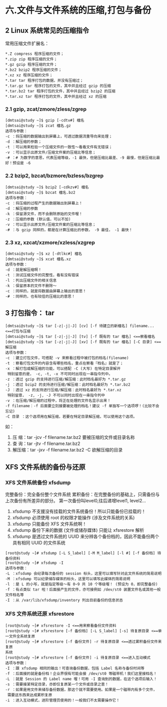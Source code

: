 # 六.文件与文件系统的压缩,打包与备份

## 2 Linux 系统常见的压缩指令
常用压缩文件扩展名：
```
*.Z compress 程序压缩的文件；
*.zip zip 程序压缩的文件；
*.gz gzip 程序压缩的文件；
*.bz2 bzip2 程序压缩的文件；
*.xz xz 程序压缩的文件；
*.tar tar 程序打包的数据，并没有压缩过；
*.tar.gz tar 程序打包的文件，其中并且经过 gzip 的压缩
*.tar.bz2 tar 程序打包的文件，其中并且经过 bzip2 的压缩
*.tar.xz tar 程序打包的文件，其中并且经过 xz 的压缩
```

### 2.1 gzip, zcat/zmore/zless/zgrep
```
[dmtsai@study ~]$ gzip [-cdtv#] 檔名
[dmtsai@study ~]$ zcat 檔名.gz
选项与参数：
-c ：将压缩的数据输出到屏幕上，可透过数据流重导向来处理；
-d ：解压缩的参数；
-t ：可以用来检验一个压缩文件的一致性～看看文件有无错误；
-v ：可以显示出原文件/压缩文件案的压缩比等信息；
-# ：# 为数字的意思，代表压缩等级，-1 最快，但是压缩比最差、-9 最慢，但是压缩比最好！预设是 -6
```
### 2.2 bzip2, bzcat/bzmore/bzless/bzgrep
```
[dmtsai@study ~]$ bzip2 [-cdkzv#] 檔名
[dmtsai@study ~]$ bzcat 檔名.bz2
选项与参数：
-c ：将压缩的过程产生的数据输出到屏幕上！
-d ：解压缩的参数
-k ：保留源文件，而不会删除原始的文件喔！
-z ：压缩的参数 (默认值，可以不加)
-v ：可以显示出原文件/压缩文件案的压缩比等信息；
-# ：与 gzip 同样的，都是在计算压缩比的参数， -9 最佳， -1 最快！
```
### 2.3 xz, xzcat/xzmore/xzless/xzgrep
```
[dmtsai@study ~]$ xz [-dtlkc#] 檔名
[dmtsai@study ~]$ xcat 檔名.xz
选项与参数：
-d ：就是解压缩啊！
-t ：测试压缩文件的完整性，看有没有错误
-l ：列出压缩文件的相关信息
-k ：保留原本的文件不删除～
-c ：同样的，就是将数据由屏幕上输出的意思！
-# ：同样的，也有较佳的压缩比的意思！
```
## 3 打包指令： tar
```
[dmtsai@study ~]$ tar [-z|-j|-J] [cv] [-f 待建立的新檔名] filename... <==打包与压缩
[dmtsai@study ~]$ tar [-z|-j|-J] [tv] [-f 既有的 tar 檔名] <==察看檔名
[dmtsai@study ~]$ tar [-z|-j|-J] [xv] [-f 既有的 tar 檔名] [-C 目录] <==解压缩
选项与参数：
-c ：建立打包文件，可搭配 -v 来察看过程中被打包的档名(filename)
-t ：察看打包文件的内容含有哪些档名，重点在察看『档名』就是了；
-x ：解打包或解压缩的功能，可以搭配 -C (大写) 在特定目录解开
 特别留意的是， -c, -t, -x 不可同时出现在一串指令列中。
-z ：透过 gzip 的支持进行压缩/解压缩：此时档名最好为 *.tar.gz
-j ：透过 bzip2 的支持进行压缩/解压缩：此时档名最好为 *.tar.bz2
-J ：透过 xz 的支持进行压缩/解压缩：此时档名最好为 *.tar.xz
 特别留意， -z, -j, -J 不可以同时出现在一串指令列中
-v ：在压缩/解压缩的过程中，将正在处理的文件名显示出来！
-f filename：-f 后面要立刻接要被处理的档名！建议 -f 单独写一个选项啰！(比较不会忘记)
-C 目录 ：这个选项用在解压缩，若要在特定目录解压缩，可以使用这个选项。
```
如：
1. 压 缩：tar -jcv -f filename.tar.bz2 要被压缩的文件或目录名称
2. 查 询：tar -jtv -f filename.tar.bz2
3. 解压缩：tar -jxv -f filename.tar.bz2 -C 欲解压缩的目录

## XFS 文件系统的备份与还原
### XFS 文件系统备份 xfsdump
完整备份：完全备份整个文件系统
累积备份：在完整备份的基础上，只需备份与上次备份有所差异的部分。
第一次备份叫level0,往后递增level1, level2...
1. xfsdump 不支援没有挂载的文件系统备份！所以只能备份已挂载的！
2. xfsdump 必须使用 root 的权限才能操作 (涉及文件系统的关系)
3. xfsdump 只能备份 XFS 文件系统啊！
4. xfsdump 备份下来的数据 (文件或储存媒体) 只能让 xfsrestore 解析
5. xfsdump 是透过文件系统的 UUID 来分辨各个备份档的，因此不能备份两个具有相同 UUID 的文件系统
```
[root@study ~]# xfsdump [-L S_label] [-M M_label] [-l #] [-f 备份档] 待备份资料
[root@study ~]# xfsdump -I
选项与参数：
-L ：xfsdump 会纪录每次备份的 session 标头，这里可以填写针对此文件系统的简易说明
-M ：xfsdump 可以纪录储存媒体的标头，这里可以填写此媒体的简易说明
-l ：是 L 的小写，就是指定等级～有 0~9 共 10 个等级喔！ (预设为 0，即完整备份)
-f ：有点类似 tar 啦！后面接产生的文件，亦可接例如 /dev/st0 装置文件名或其他一般文件档名等
-I ：从 /var/lib/xfsdump/inventory 列出目前备份的信息状态
```
### XFS 文件系统还原 xfsrestore
```
[root@study ~]# xfsrestore -I <==用来察看备份文件资料
[root@study ~]# xfsrestore [-f 备份档] [-L S_label] [-s] 待复原目录 <==单一文件全系统复原
[root@study ~]# xfsrestore [-f 备份文件] -r 待复原目录 <==透过累积备份文件来复原
系统
[root@study ~]# xfsrestore [-f 备份文件] -i 待复原目录 <==进入互动模式
选项与参数：
-I ：跟 xfsdump 相同的输出！可查询备份数据，包括 Label 名称与备份时间等
-f ：后面接的就是备份档！企业界很有可能会接 /dev/st0 等磁带机！我们这里接档名！
-L ：就是 Session 的 Label name 喔！可用 -I 查询到的数据，在这个选项后输入！
-s ：需要接某特定目录，亦即仅复原某一个文件或目录之意！
-r ：如果是用文件来储存备份数据，那这个就不需要使用。如果是一个磁带内有多个文件，
 需要这东西来达成累积复原
-i ：进入互动模式，进阶管理员使用的！一般我们不太需要操作它！
```